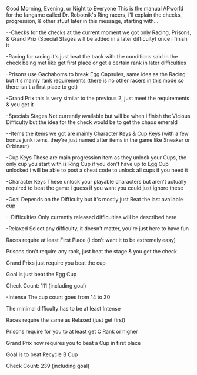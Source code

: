 Good Morning, Evening, or Night to Everyone
This is the manual APworld for the fangame called Dr. Robotnik's Ring racers, i'll explain the checks, progression, & other stuuf later in this message, starting with...

--Checks
for the checks at the current moment we got only Racing, Prisons, & Grand Prix (Special Stages will be added in a later difficulty)
once i finish it

-Racing
for racing it's just beat the track with the conditions said in the check being met like get first place or get a certain rank in later difficulties

-Prisons
use Gachaboms to break Egg Capsules, same idea as the Racing but it's mainly rank requirements (there is no other racers in this mode so there isn't a first place to get)

-Grand Prix
this is very similar to the previous 2, just meet the requirements & you get it

-Specials Stages
Not currently available but will be when i finish the Vicious Difficulty but the idea for the check would be to get the chaos emerald

--Items
the items we got are mainly Character Keys & Cup Keys
(with a few bonus junk items, they're just named after items in the game like Sneaker or Orbinaut)

-Cup Keys
These are main progression item as they unlock your Cups, the only cup you start with is Ring Cup
if you don't have up to Egg Cup unlocked i will be able to post a cheat code to unlock all cups if you need it

-Character Keys
These unlock your playable characters but aren't actually required to beat the game
i guess if you want you could just ignore these

-Goal
Depends on the Difficulty but it's mostly just Beat the last available cup

--Difficulties
Only currently released difficulties will be described here

-Relaxed
Select any difficulty, it doesn't matter, you're just here to have fun

Races require at least First Place (i don't want it to be extremely easy)

Prisons don't require any rank, just beat the stage & you get the check

Grand Prixs just require you beat the cup

Goal is just beat the Egg Cup

Check Count: 111 (including goal)

-Intense
The cup count goes from 14 to 30

The minimal difficulty has to be at least Intense

Races require the same as Relaxed (just get first)

Prisons require for you to at least get C Rank or higher

Grand Prix now requires you to beat a Cup in first place

Goal is to beat Recycle B Cup

 Check Count: 239 (including goal)
